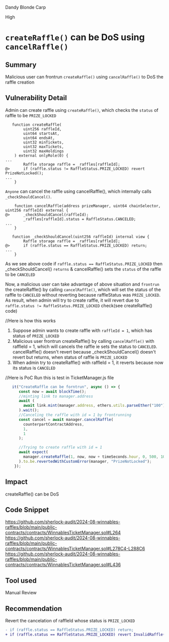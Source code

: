 Dandy Blonde Carp

High

# `createRaffle()` can be DoS using `cancelRaffle()`

## Summary
Malicious user can frontrun `createRaffle()` using `cancelRaffle()` to DoS the raffle creation

## Vulnerability Detail
Admin can create raffle using `createRaffle()`, which checks the `status` of raffle to be `PRIZE_LOCKED`
```solidity
   function createRaffle(
        uint256 raffleId,
        uint64 startsAt,
        uint64 endsAt,
        uint32 minTickets,
        uint32 maxTickets,
        uint32 maxHoldings
    ) external onlyRole(0) {
...
        Raffle storage raffle = _raffles[raffleId];
@>      if (raffle.status != RaffleStatus.PRIZE_LOCKED) revert PrizeNotLocked();
...
    }
```
`Anyone` can cancel the raffle using cancelRaffle(), which internally calls `_checkShouldCancel()`. 
```solidity
    function cancelRaffle(address prizeManager, uint64 chainSelector, uint256 raffleId) external {
@>      _checkShouldCancel(raffleId);
        _raffles[raffleId].status = RaffleStatus.CANCELED;
...
    }
```
```solidity
   function _checkShouldCancel(uint256 raffleId) internal view {
        Raffle storage raffle = _raffles[raffleId];
@>      if (raffle.status == RaffleStatus.PRIZE_LOCKED) return;
...
    }
```
As we see above code if `raffle.status == RaffleStatus.PRIZE_LOCKED` then _checkShouldCancel() `returns` & cancelRaffle() sets the `status` of the raffle to be `CANCELED`

Now, a malicious user can take advantage of above situation and `frontrun` the createRaffle() by calling `cancelRaffle()`, which will set the status of the raffle to `CANCELED` without reverting because raffleStatus was `PRIZE_LOCKED`. As result, when admin will try to create raffle, it will revert due to `raffle.status != RaffleStatus.PRIZE_LOCKED` check(see createRaffle() code)

//Here is how this works
1. Suppose admin wants to create raffle with `raffleId = 1`, which has status of `PRIZE_LOCKED`
2. Malicious user frontrun createRaffle() by calling `cancelRaffle()` with raffleId = 1, which will cancels the raffle ie sets the status to `CANCELED`. cancelRaffle() doesn't revert because _checkShouldCancel() doesn't revert but returns, when status of raffle is `PRIZE_LOCKED`
3. When admin try to createRaffle() with raffleId = 1, it reverts because now its status is `CANCELED`

//Here is PoC
Run this is test in TicketManager.js file
```javascript
   it("CreateRaffle can be forntrun", async () => {
      const now = await blockTime();
      //minting link to manager.address
      await (
        await link.mint(manager.address, ethers.utils.parseEther("100"))
      ).wait();
      //Canceling the raffle with id = 1 by frontrunning
      const cancel = await manager.cancelRaffle(
        counterpartContractAddress,
        1,
        1
      );

      //Trying to create raffle with id = 1
      await expect(
        manager.createRaffle(1, now, now + timeSeconds.hour, 0, 500, 100)
      ).to.be.revertedWithCustomError(manager, "PrizeNotLocked");
    });
```

## Impact
createRaffle() can be DoS

## Code Snippet
https://github.com/sherlock-audit/2024-08-winnables-raffles/blob/main/public-contracts/contracts/WinnablesTicketManager.sol#L264
https://github.com/sherlock-audit/2024-08-winnables-raffles/blob/main/public-contracts/contracts/WinnablesTicketManager.sol#L278C4-L288C6
https://github.com/sherlock-audit/2024-08-winnables-raffles/blob/main/public-contracts/contracts/WinnablesTicketManager.sol#L436

## Tool used
Manual Review

## Recommendation
Revert the cancelation of raffleId whose status is `PRIZE_LOCKED`
```diff
- if (raffle.status == RaffleStatus.PRIZE_LOCKED) return;
+ if (raffle.status == RaffleStatus.PRIZE_LOCKED) revert InvalidRaffle();
```